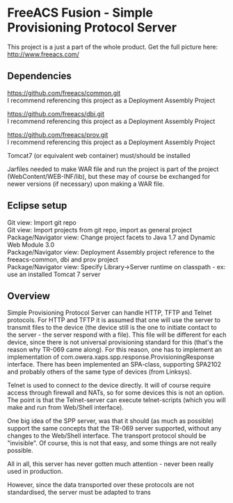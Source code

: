 FreeACS Fusion - Simple Provisioning Protocol Server
====================================================
This project is a just a part of the whole product. Get the full picture here: 
http://www.freeacs.com/

Dependencies
------------
https://github.com/freeacs/common.git  
I recommend referencing this project as a Deployment Assembly Project

https://github.com/freeacs/dbi.git  
I recommend referencing this project as a Deployment Assembly Project

https://github.com/freeacs/prov.git  
I recommend referencing this project as a Deployment Assembly Project

Tomcat7 (or equivalent web container) must/should be installed

Jarfiles needed to make WAR file and run the project is part of the project
(WebContent/WEB-INF/lib), but these may of course be exchanged for newer 
versions (if necessary) upon making a WAR file. 


Eclipse setup
-------------
Git view: Import git repo  
Git view: Import projects from git repo, import as general project    
Package/Navigator view: Change project facets to Java 1.7 and Dynamic Web Module 3.0      
Package/Navigator view: Deployment Assembly project reference to the freeacs-common, dbi and prov project      
Package/Navigator view: Specify Library->Server runtime on classpath - ex: use an installed Tomcat 7 server  

Overview
--------
Simple Provisioning Protocol Server can handle HTTP, TFTP and Telnet protocols. 
For HTTP and TFTP it is assumed that one will use the server to transmit
files to the device (the device still is the one to initiate contact to the 
server - the server respond with a file). This file will be different for 
each device, since there is not universal provisioning standard for this
(that's the reason why TR-069 came along). For this reason, one has to 
implement an implementation of com.owera.xaps.spp.response.ProvisioningResponse
interface. There has been implemented an SPA-class, supporting SPA2102 and 
probably others of the same type of devices (from Linksys).

Telnet is used to connect *to* the device directly. It will of course require
access through firewall and NATs, so for some devices this is not an option.
The point is that the Telnet-server can execute telnet-scripts (which you will
make and run from Web/Shell interface). 

One big idea of the SPP server, was that it should (as much as possible) support
the same concepts that the TR-069 server supported, without any changes to 
the Web/Shell interface. The transport protocol should be "invisible". Of course,
this is not that easy, and some things are not really possible. 

All in all, this server has never gotten much attention - never been really
used in production.

However, since the data transported over these protocols are not standardised, 
the server must be adapted to trans
